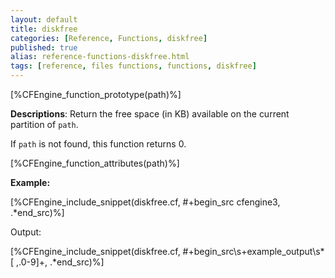 ```yaml
---
layout: default
title: diskfree
categories: [Reference, Functions, diskfree]
published: true
alias: reference-functions-diskfree.html
tags: [reference, files functions, functions, diskfree]
---
```


[%CFEngine_function_prototype(path)%]

**Descriptions**: Return the free space (in KB) available on the current
partition of `path`.

If `path` is not found, this function returns 0.

[%CFEngine_function_attributes(path)%]

**Example:**  

[%CFEngine_include_snippet(diskfree.cf, #\+begin_src cfengine3, .*end_src)%]

Output:

[%CFEngine_include_snippet(diskfree.cf, #\+begin_src\s+example_output\s*[ ,.0-9]+, .*end_src)%]
